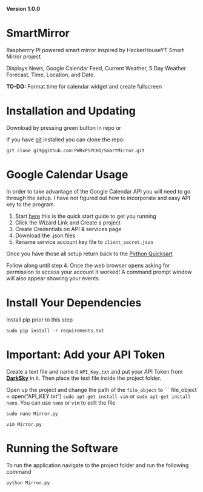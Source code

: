 **Version 1.0.0**

# SmartMirror
Raspberrry Pi powered smart mirror inspired by HackerHouseYT Smart Mirror project

Displays News, Google Calendar Feed, Current Weather, 5 Day Weather Forecast, Time, Location, and Date.

**TO-DO:** Format time for calendar widget and create fullscreen


# Installation and Updating

Download by pressing green button in repo or

If you have [git](https://git-scm.com/book/en/v2/Getting-Started-Installing-Git) installed you can clone the repo:
```
git clone git@github.com:PWRxPSYCHO/SmartMirror.git
```
# Google Calendar Usage
In order to take advantage of the Google Calendar API you will need to go through the setup. I have not figured out how to incorporate and easy API key to the program.

1. Start [here](https://developers.google.com/google-apps/calendar/quickstart/python) this is the quick start guide to get you running
2. Click the Wizard Link and Create a project
3. Create Credentials on API & services page
4. Download the .json files
5. Rename service account key file to `client_secret.json`

Once you have those all setup return back to the [Python Quicksart](https://developers.google.com/google-apps/calendar/quickstart/python) 

Follow along until step 4. Once the web browser opens asking for permission to access your account it worked!
A command prompt window will also appear showing your events.

# Install Your Dependencies
Install pip prior to this step

```
sudo pip install -r requirements.txt
```

# Important: Add your API Token

Create a text file and name it `API_Key.txt` and put your API Token from **[DarkSky](https://darksky.net/)** in it.
Then place the text file inside the project folder.

Open up the project and change the path of the `file_object` to ``` file_object = open("API_KEY.txt")
`sudo apt-get install vim` or `sudo apt-get install nano`. You can use `nano` or `vim` to edit the file

```
sudo nano Mirror.py
```
```
vim Mirror.py
```

# Running the Software

To run the application navigate to the project folder and run the following command

```
python Mirror.py
```
